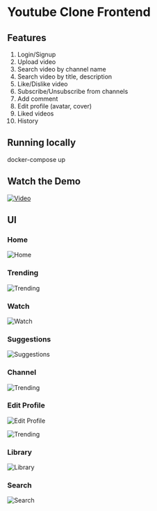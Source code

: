 # Youtube Clone Frontend

## Features

1. Login/Signup
2. Upload video
3. Search video by channel name
4. Search video by title, description
5. Like/Dislike video
6. Subscribe/Unsubscribe from channels
7. Add comment
8. Edit profile (avatar, cover)
9. Liked videos
10. History

## Running locally

docker-compose up

## Watch the Demo

[![Video](screenshots/video.png)](https://youtu.be/wHLurtOnmyM "Youtube Clone Demo")

## UI

### Home

![Home](screenshots/home.png)

### Trending

![Trending](screenshots/trending.png)

### Watch

![Watch](screenshots/video.png)

### Suggestions

![Suggestions](screenshots/suggestions.png)

### Channel

![Trending](screenshots/profile.png)

### Edit Profile

![Edit Profile](screenshots/edit_profile.png)

![Trending](screenshots/profile_channels.png)

### Library

![Library](screenshots/library.png)

### Search

![Search](screenshots/search_results.png)


